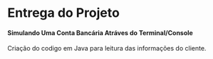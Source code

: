 # Entrega do Projeto
#### Simulando Uma Conta Bancária Atráves do Terminal/Console

Criação do codigo em Java para leitura das informações do cliente.
